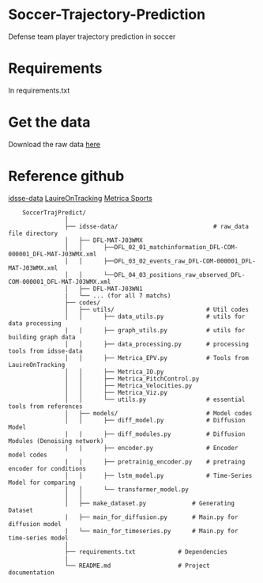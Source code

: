 # Soccer-Trajectory-Prediction
Defense team player trajectory prediction in soccer


# Requirements
In requirements.txt


# Get the data
Download the raw data [here](https://springernature.figshare.com/articles/dataset/An_integrated_dataset_of_spatiotemporal_and_event_data_in_elite_soccer/28196177)


# Reference github
[idsse-data](https://github.com/spoho-datascience/idsse-data?tab=readme-ov-file)
[LauireOnTracking](https://github.com/Friends-of-Tracking-Data-FoTD/LaurieOnTracking)
[Metrica Sports](https://github.com/metrica-sports/sample-data)

```    
    SoccerTrajPredict/
                │
                ├── idsse-data/                           # raw_data file directory
                │   ├── DFL-MAT-J03WMX
                │   │      ├──DFL_02_01_matchinformation_DFL-COM-000001_DFL-MAT-J03WMX.xml
                │   │      ├──DFL_03_02_events_raw_DFL-COM-000001_DFL-MAT-J03WMX.xml
                │   │      └──DFL_04_03_positions_raw_observed_DFL-COM-000001_DFL-MAT-J03WMX.xml
                │   ├── DFL-MAT-J03WN1
                |   └── ... (for all 7 matchs)
                ├── codes/ 
                │   ├── utils/                          # Util codes
                │   │      ├── data_utils.py            # utils for data processing
                |   |      ├── graph_utils.py           # utils for building graph data
                │   │      ├── data_processing.py       # processing tools from idsse-data
                │   │      ├── Metrica_EPV.py           # Tools from LauireOnTracking
                │   │      ├── Metrica_IO.py            
                │   │      ├── Metrica_PitchControl.py            
                │   │      ├── Metrica_Velocities.py            
                │   │      ├── Metrica_Viz.py       
                │   │      └── utils.py                 # essential tools from references
                │   ├── models/                         # Model codes
                │   │      ├── diff_model.py            # Diffusion Model
                |   |      ├── diff_modules.py          # Diffusion Modules (Denoising network)
                |   |      ├── encoder.py               # Encoder model codes
                |   |      ├── pretrainig_encoder.py    # pretraing encoder for conditions
                │   │      ├── lstm_model.py            # Time-Series Model for comparing
                │   │      └── transformer_model.py
                │   │
                │   ├── make_dataset.py             # Generating Dataset
                |   ├── main_for_diffusion.py       # Main.py for diffusion model
                |   └── main_for_timeseries.py      # Main.py for time-series model
                │
                ├── requirements.txt            # Dependencies
                |
                └── README.md                   # Project documentation
```